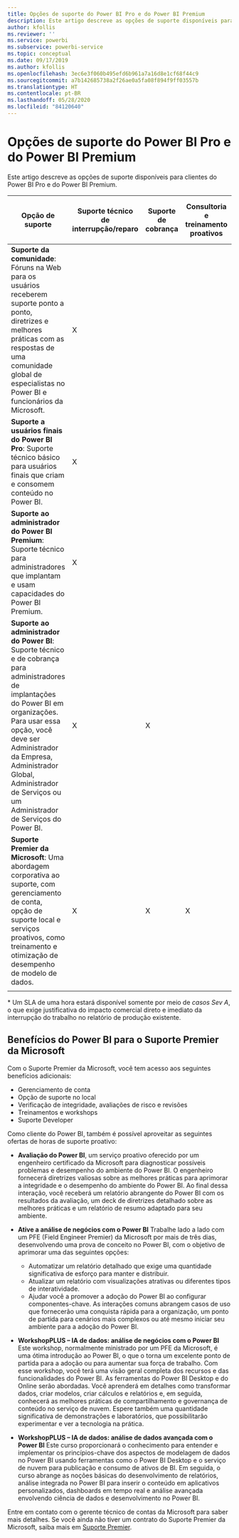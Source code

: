 ```yaml
---
title: Opções de suporte do Power BI Pro e do Power BI Premium
description: Este artigo descreve as opções de suporte disponíveis para clientes do Power BI Pro e do Power BI Premium.
author: kfollis
ms.reviewer: ''
ms.service: powerbi
ms.subservice: powerbi-service
ms.topic: conceptual
ms.date: 09/17/2019
ms.author: kfollis
ms.openlocfilehash: 3ec6e3f060b495efd6b961a7a16d8e1cf68f44c9
ms.sourcegitcommit: a7b142685738a2f26ae0a5fa08f894f9ff03557b
ms.translationtype: HT
ms.contentlocale: pt-BR
ms.lasthandoff: 05/28/2020
ms.locfileid: "84120640"
---
```

# <a name="power-bi-pro-and-power-bi-premium-support-options"></a>Opções de suporte do Power BI Pro e do Power BI Premium

Este artigo descreve as opções de suporte disponíveis para clientes do Power BI Pro e do Power BI Premium.

| **Opção de suporte** | **Suporte técnico de interrupção/reparo** | **Suporte de cobrança** | **Consultoria e treinamento proativos** | **Nível de serviço <br>(tempo até a participação inicial)** | **Canal de suporte** |
| --- | --- | --- | --- | --- | --- |
| **Suporte da comunidade**: Fóruns na Web para os usuários receberem suporte ponto a ponto, diretrizes e melhores práticas com as respostas de uma comunidade global de especialistas no Power BI e funcionários da Microsoft. | X |   |   | Nenhum, a participação é fornecida em uma base de melhor esforço. | [Comunidade do Power BI](https://community.powerbi.com) |
| **Suporte a usuários finais do Power BI Pro**: Suporte técnico básico para usuários finais que criam e consomem conteúdo no Power BI. | X |   |   | Um dia útil. | [Site de suporte do Power BI](https://support.powerbi.com)  |
| **Suporte ao administrador do Power BI Premium**: Suporte técnico para administradores que implantam e usam capacidades do Power BI Premium. | X |   |   | Um dia útil ou uma hora, de acordo com a gravidade do caso.\* | [Site de suporte do Power BI](https://support.powerbi.com)<br>OR<br>[Centro de Administração do Microsoft 365](https://portal.office.com/adminportal)<br>OR<br> Telefone |
| **Suporte ao administrador do Power BI**: Suporte técnico e de cobrança para administradores de implantações do Power BI em organizações.  Para usar essa opção, você deve ser Administrador da Empresa, Administrador Global, Administrador de Serviços ou um Administrador de Serviços do Power BI. | X | X |   | Um dia útil ou uma hora, de acordo com a gravidade do caso.\* | [Centro de Administração do Microsoft 365](https://portal.office.com/adminportal)<br>OR<br> Telefone |
| **Suporte Premier da Microsoft**: Uma abordagem corporativa ao suporte, com gerenciamento de conta, opção de suporte local e serviços proativos, como treinamento e otimização de desempenho de modelo de dados. | X | X | X | Várias, de acordo com a oferta e a gravidade do caso.\* | Gerente Técnico de Contas <br>OR<br> [Centro de Administração do Microsoft 365](https://portal.office.com/adminportal) |
| | | | | | |

\* Um SLA de uma hora estará disponível somente por meio de _casos Sev A_, o que exige justificativa do impacto comercial direto e imediato da interrupção do trabalho no relatório de produção existente.

## <a name="power-bi-benefits-for-microsoft-premier-support"></a>Benefícios do Power BI para o Suporte Premier da Microsoft

Com o Suporte Premier da Microsoft, você tem acesso aos seguintes benefícios adicionais:

- Gerenciamento de conta
- Opção de suporte no local
- Verificação de integridade, avaliações de risco e revisões
- Treinamentos e workshops
- Suporte Developer

Como cliente do Power BI, também é possível aproveitar as seguintes ofertas de horas de suporte proativo:

 - **Avaliação do Power BI**, um serviço proativo oferecido por um engenheiro certificado da Microsoft para diagnosticar possíveis problemas e desempenho do ambiente do Power BI. O engenheiro fornecerá diretrizes valiosas sobre as melhores práticas para aprimorar a integridade e o desempenho do ambiente do Power BI. Ao final dessa interação, você receberá um relatório abrangente do Power BI com os resultados da avaliação, um deck de diretrizes detalhado sobre as melhores práticas e um relatório de resumo adaptado para seu ambiente.

 - **Ative a análise de negócios com o Power BI** Trabalhe lado a lado com um PFE (Field Engineer Premier) da Microsoft por mais de três dias, desenvolvendo uma prova de conceito no Power BI, com o objetivo de aprimorar uma das seguintes opções:
    - Automatizar um relatório detalhado que exige uma quantidade significativa de esforço para manter e distribuir.
    - Atualizar um relatório com visualizações atrativas ou diferentes tipos de interatividade. 
    - Ajudar você a promover a adoção do Power BI ao configurar componentes-chave. As interações comuns abrangem casos de uso que fornecerão uma conquista rápida para a organização, um ponto de partida para cenários mais complexos ou até mesmo iniciar seu ambiente para a adoção do Power BI.

  - **WorkshopPLUS – IA de dados: análise de negócios com o Power BI** Este workshop, normalmente ministrado por um PFE da Microsoft, é uma ótima introdução ao Power BI, o que o torna um excelente ponto de partida para a adoção ou para aumentar sua força de trabalho.
Com esse workshop, você terá uma visão geral completa dos recursos e das funcionalidades do Power BI. As ferramentas do Power BI Desktop e do Online serão abordadas. Você aprenderá em detalhes como transformar dados, criar modelos, criar cálculos e relatórios e, em seguida, conhecerá as melhores práticas de compartilhamento e governança de conteúdo no serviço de nuvem. Espere também uma quantidade significativa de demonstrações e laboratórios, que possibilitarão experimentar e ver a tecnologia na prática.

  - **WorkshopPLUS – IA de dados: análise de dados avançada com o Power BI** Este curso proporcionará o conhecimento para entender e implementar os princípios-chave dos aspectos de modelagem de dados no Power BI usando ferramentas como o Power BI Desktop e o serviço de nuvem para publicação e consumo de ativos de BI. Em seguida, o curso abrange as noções básicas do desenvolvimento de relatórios, análise integrada no Power BI para inserir o conteúdo em aplicativos personalizados, dashboards em tempo real e análise avançada envolvendo ciência de dados e desenvolvimento no Power BI.

Entre em contato com o gerente técnico de contas da Microsoft para saber mais detalhes. Se você ainda não tiver um contrato do Suporte Premier da Microsoft, saiba mais em [Suporte Premier](https://support.microsoft.com/premier).

